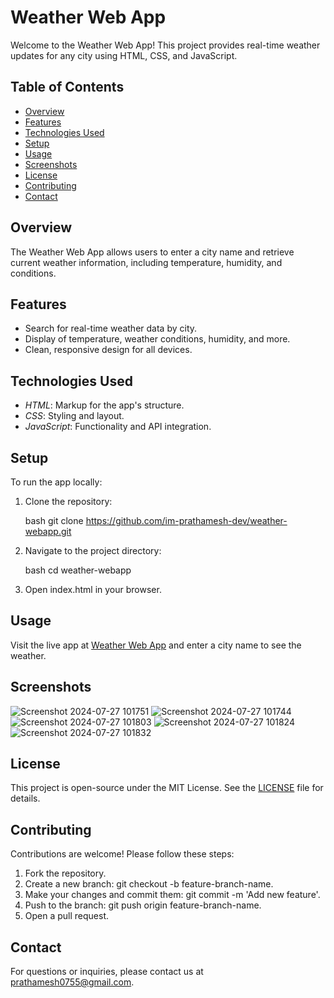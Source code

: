 # Weather Web App

Welcome to the Weather Web App! This project provides real-time weather updates for any city using HTML, CSS, and JavaScript.

## Table of Contents

- [Overview](#overview)
- [Features](#features)
- [Technologies Used](#technologies-used)
- [Setup](#setup)
- [Usage](#usage)
- [Screenshots](#screenshots)
- [License](#license)
- [Contributing](#contributing)
- [Contact](#contact)

## Overview

The Weather Web App allows users to enter a city name and retrieve current weather information, including temperature, humidity, and conditions.

## Features

- Search for real-time weather data by city.
- Display of temperature, weather conditions, humidity, and more.
- Clean, responsive design for all devices.

## Technologies Used

- *HTML*: Markup for the app's structure.
- *CSS*: Styling and layout.
- *JavaScript*: Functionality and API integration.

## Setup

To run the app locally:

1. Clone the repository:

   bash
   git clone https://github.com/im-prathamesh-dev/weather-webapp.git
   

2. Navigate to the project directory:

   bash
   cd weather-webapp
   

3. Open index.html in your browser.

## Usage

Visit the live app at [Weather Web App](https://im-prathamesh-dev.github.io/weather-webapp/) and enter a city name to see the weather.

## Screenshots
![Screenshot 2024-07-27 101751](https://github.com/user-attachments/assets/65d15c46-96af-4e40-b6c3-c9e550975767)
![Screenshot 2024-07-27 101744](https://github.com/user-attachments/assets/753755da-70af-4b38-a648-c128c93100fa)
![Screenshot 2024-07-27 101803](https://github.com/user-attachments/assets/2d1e5e9f-77f0-4ae6-a265-6f05895582b2)
![Screenshot 2024-07-27 101824](https://github.com/user-attachments/assets/e8547a5a-7f24-47e9-8f53-d0f7a63ca7fd)
![Screenshot 2024-07-27 101832](https://github.com/user-attachments/assets/29c1a939-0bd4-4c62-9f5e-8286bf9ff982)



## License

This project is open-source under the MIT License. See the [LICENSE](LICENSE) file for details.

## Contributing

Contributions are welcome! Please follow these steps:

1. Fork the repository.
2. Create a new branch: git checkout -b feature-branch-name.
3. Make your changes and commit them: git commit -m 'Add new feature'.
4. Push to the branch: git push origin feature-branch-name.
5. Open a pull request.

## Contact

For questions or inquiries, please contact us at [prathamesh0755@gmail.com](mailto:prathamesh0755@gmail.com).
